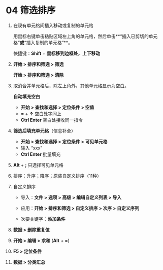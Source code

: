 # 04  筛选排序

1. 在现有单元格间插入移动或复制的单元格

   用鼠标右键单击粘贴区域左上角的单元格，然后单击**“插入已剪切的单元格”**或**“插入复制的单元格”**。 

   快捷键：**Shift** + **鼠标移到边框处，上下移动**

2. **开始 > 排序和筛选 > 筛选**

   **开始 > 排序和筛选 > 清除**

3. 取消合并单元格后，除左上角外，其他单元格显示为空白。

   **自动填充空白**

   - **开始 > 查找和选择 > 定位条件 > 空值**
   - **=** + **↑**    空白处字同上
   - **Ctrl Enter**    空白处接收同一指令

4. **筛选后填充单元格**（信息补全）

   - **开始 > 查找和选择 > 定位条件 > 可见单元格**
   - 输入 “xxx”
   - **Ctrl Enter** 批量填充

5. **Alt** + **;**   只选择可见单元格

6. 排序：升序；降序；原装自定义排序（11种）

7. 自定义排序

   - 导入：**文件 > 选项 > 高级 > 编辑自定义列表 > 导入**

   - 应用：**开始 > 排序和筛选 > 自定义排序 > 次序 > 自定义序列**
   - 次要关键字：**添加条件**

8. **数据 > 删除重复值**

9. **开始 > 编辑 > 求和**    (**Alt** + **=**)

10. **F5 > 定位条件**  

11. **数据 > 分类汇总**
